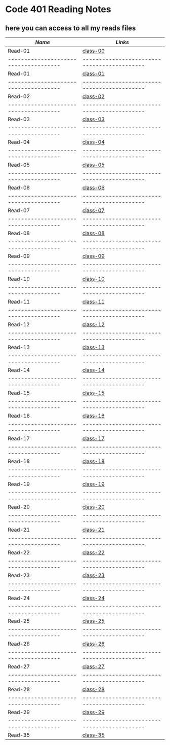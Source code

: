 # Code 401 Reading Notes
## here you can access to all my reads files

***Name***                           | *Links*
-------------------------------------|-------------------------------------------
Read-01                              | [class-00](https://osamamousa204.github.io/reading-notes-401/class-00)
-------------------------------------|-------------------------------------------
Read-01                              | [class-01](https://osamamousa204.github.io/reading-notes-401/class-01)
-------------------------------------|-------------------------------------------
Read-02                              | [class-02](https://osamamousa204.github.io/reading-notes-401/class-02)
-------------------------------------|-------------------------------------------
Read-03                              | [class-03](https://osamamousa204.github.io/reading-notes-401/class-03)
-------------------------------------|-------------------------------------------
Read-04                              | [class-04](https://osamamousa204.github.io/reading-notes-401/class-04)
-------------------------------------|-------------------------------------------
Read-05                              | [class-05](https://osamamousa204.github.io/reading-notes-401/class-05)
-------------------------------------|-------------------------------------------
Read-06                              | [class-06](https://osamamousa204.github.io/reading-notes-401/class-06)
-------------------------------------|-------------------------------------------
Read-07                              | [class-07](https://osamamousa204.github.io/reading-notes-401/class-07)
-------------------------------------|-------------------------------------------
Read-08                              | [class-08](https://osamamousa204.github.io/reading-notes-401/class-08)
-------------------------------------|-------------------------------------------
Read-09                              | [class-09](https://osamamousa204.github.io/reading-notes-401/class-09)
-------------------------------------|-------------------------------------------
Read-10                              | [class-10](https://osamamousa204.github.io/reading-notes-401/class-10)
-------------------------------------|-------------------------------------------
Read-11                              | [class-11](https://osamamousa204.github.io/reading-notes-401/class-11)
-------------------------------------|-------------------------------------------
Read-12                              | [class-12](https://osamamousa204.github.io/reading-notes-401/class-12) 
-------------------------------------|-------------------------------------------
Read-13                              | [class-13](https://osamamousa204.github.io/reading-notes-401/class-13)
-------------------------------------|-------------------------------------------
Read-14                              | [class-14](https://osamamousa204.github.io/reading-notes-401/class-14)
-------------------------------------|-------------------------------------------
Read-15                              | [class-15](https://osamamousa204.github.io/reading-notes-401/class-15)
-------------------------------------|-------------------------------------------
Read-16                              | [class-16](https://osamamousa204.github.io/reading-notes-401/class-16)
-------------------------------------|-------------------------------------------
Read-17                              | [class-17](https://osamamousa204.github.io/reading-notes-401/class-17)
-------------------------------------|-------------------------------------------
Read-18                              | [class-18](https://osamamousa204.github.io/reading-notes-401/class-18)
-------------------------------------|-------------------------------------------
Read-19                              | [class-19](https://osamamousa204.github.io/reading-notes-401/class-19)
-------------------------------------|-------------------------------------------
Read-20                              | [class-20](https://osamamousa204.github.io/reading-notes-401/class-20)
-------------------------------------|-------------------------------------------
Read-21                              | [class-21](https://osamamousa204.github.io/reading-notes-401/class-21)
-------------------------------------|-------------------------------------------
Read-22                              | [class-22](https://osamamousa204.github.io/reading-notes-401/class-22)
-------------------------------------|-------------------------------------------
Read-23                              | [class-23](https://osamamousa204.github.io/reading-notes-401/class-23)
-------------------------------------|-------------------------------------------
Read-24                              | [class-24](https://osamamousa204.github.io/reading-notes-401/class-24)
-------------------------------------|-------------------------------------------
Read-25                              | [class-25](https://osamamousa204.github.io/reading-notes-401/class-25)
-------------------------------------|-------------------------------------------
Read-26                              | [class-26](https://osamamousa204.github.io/reading-notes-401/class-26)
-------------------------------------|-------------------------------------------
Read-27                              | [class-27](https://osamamousa204.github.io/reading-notes-401/class-27)
-------------------------------------|-------------------------------------------
Read-28                              | [class-28](https://osamamousa204.github.io/reading-notes-401/class-28)
-------------------------------------|-------------------------------------------
Read-29                              | [class-29](https://osamamousa204.github.io/reading-notes-401/class-29)
-------------------------------------|-------------------------------------------
Read-35                              | [class-35](https://osamamousa204.github.io/reading-notes-401/class-35)